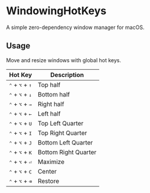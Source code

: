 # WindowingHotKeys

A simple zero-dependency window manager for macOS.

## Usage

Move and resize windows with global hot keys.

| Hot Key                                    | Description          |
| ------------------------------------------ | -------------------- |
| <kbd>⌃</kbd> + <kbd>⌥</kbd> + <kbd>↑</kbd> | Top half             |
| <kbd>⌃</kbd> + <kbd>⌥</kbd> + <kbd>↓</kbd> | Bottom half          |
| <kbd>⌃</kbd> + <kbd>⌥</kbd> + <kbd>→</kbd> | Right half           |
| <kbd>⌃</kbd> + <kbd>⌥</kbd> + <kbd>←</kbd> | Left half            |
| <kbd>⌃</kbd> + <kbd>⌥</kbd> + <kbd>U</kbd> | Top Left Quarter     |
| <kbd>⌃</kbd> + <kbd>⌥</kbd> + <kbd>I</kbd> | Top Right Quarter    |
| <kbd>⌃</kbd> + <kbd>⌥</kbd> + <kbd>J</kbd> | Bottom Left Quarter  |
| <kbd>⌃</kbd> + <kbd>⌥</kbd> + <kbd>K</kbd> | Bottom Right Quarter |
| <kbd>⌃</kbd> + <kbd>⌥</kbd> + <kbd>⏎</kbd> | Maximize             |
| <kbd>⌃</kbd> + <kbd>⌥</kbd> + <kbd>C</kbd> | Center               |
| <kbd>⌃</kbd> + <kbd>⌥</kbd> + <kbd>⌫</kbd> | Restore              |
